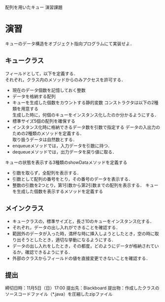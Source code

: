 配列を用いたキュー
演習課題

# 演習
キューのデータ構造をオブジェクト指向プログラムにて実装せよ．

## キュークラス

  フィールドとして，以下を定義する．  
  それぞれ，クラス内のメソッドからのみアクセスを許可する．  
  - 現在のデータ個数を記憶しておく整数
  - データを格納する配列
  - キューを生成した個数をカウントする静的変数
  コンストラクタは以下の2種類を用意する  
  生成した時に，何個のキューをインスタンス化したのか分かるようにする．  
  - 標準サイズ5個の配列を確保する
  - インスタンス化時に格納できるデータ数を引数で指定する
  データの入出力のための2種類のメソッドを定義する．  
  取り扱うデータは自然数とする．  
  - enqueueメソッドでは，入力データを引数に持つ．
  - dequeueメソッドでは，出力データを戻り値に取る．

キューの状態を表示する3種類のshowDataメソッドを定義する
  
  - 引数を取らず，全配列を表示する．
  - 引数として配列の番号をとり，その番号のデータを表示する．
  - 整数の引数を2つとり，第1引数から第2引数までの配列を表示する．
  キューを生成した個数を表示するメソッドを定義する

## メインクラス

- キュークラスの，標準サイズと，長さ10のキューをインスタンス化する．  
- それぞれ，データの出し入れができることを確認する．  
- 範囲外のデータが入った時，満杯な時に挿入しようとしたとき，空の時に取り出そうとしたとき，適切な挙動になるようにする．  
- データの出し入れをしたとき，その都度，どのようにデータが格納されているか，確認できるようにする．
- 外部のクラスからフィールドの値を直接変更できないことを確認する．

## 提出

締切日時：11月5日（日）17:00
提出先：Blackboard
提出物：作成したクラスのソースコードファイル（*.java）を圧縮したzipファイル